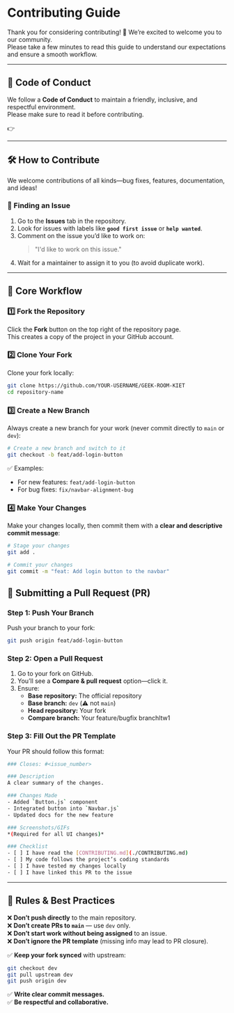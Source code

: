 # Contributing Guide

Thank you for considering contributing! 🎉 We’re excited to welcome you to our community.  
Please take a few minutes to read this guide to understand our expectations and ensure a smooth workflow.

---

## 📜 Code of Conduct
We follow a **Code of Conduct** to maintain a friendly, inclusive, and respectful environment.  
Please make sure to read it before contributing.  

👉  

---

## 🛠 How to Contribute
We welcome contributions of all kinds—bug fixes, features, documentation, and ideas!  

### 🔎 Finding an Issue
1. Go to the **Issues** tab in the repository.  
2. Look for issues with labels like **`good first issue`** or **`help wanted`**.  
3. Comment on the issue you’d like to work on:  
   > "I'd like to work on this issue."  
4. Wait for a maintainer to assign it to you (to avoid duplicate work).

---

## 🚀 Core Workflow

### 1️⃣ Fork the Repository
Click the **Fork** button on the top right of the repository page.  
This creates a copy of the project in your GitHub account.

### 2️⃣ Clone Your Fork
Clone your fork locally:

```bash
git clone https://github.com/YOUR-USERNAME/GEEK-ROOM-KIET
cd repository-name
```

### 3️⃣ Create a New Branch
Always create a new branch for your work (never commit directly to `main` or `dev`):

```bash
# Create a new branch and switch to it
git checkout -b feat/add-login-button
```

✅ Examples:
- For new features: `feat/add-login-button`
- For bug fixes: `fix/navbar-alignment-bug`

### 4️⃣ Make Your Changes
Make your changes locally, then commit them with a **clear and descriptive commit message**:

```bash
# Stage your changes
git add .

# Commit your changes
git commit -m "feat: Add login button to the navbar"
```

## 🔄 Submitting a Pull Request (PR)

### Step 1: Push Your Branch
Push your branch to your fork:

```bash
git push origin feat/add-login-button
```

### Step 2: Open a Pull Request

1. Go to your fork on GitHub.
2. You’ll see a **Compare & pull request** option—click it.
3. Ensure:
    - **Base repository:** The official repository
    - **Base branch:** `dev` (⚠️ not `main`)
    - **Head repository:** Your fork
    - **Compare branch:** Your feature/bugfix branchltw1

### Step 3: Fill Out the PR Template
Your PR should follow this format:

```bash
### Closes: #<issue_number>

### Description
A clear summary of the changes.

### Changes Made
- Added `Button.js` component
- Integrated button into `Navbar.js`
- Updated docs for the new feature

### Screenshots/GIFs
*(Required for all UI changes)*

### Checklist
- [ ] I have read the [CONTRIBUTING.md](./CONTRIBUTING.md)
- [ ] My code follows the project’s coding standards
- [ ] I have tested my changes locally
- [ ] I have linked this PR to the issue 
```

---

## 📌 Rules & Best Practices

❌ **Don’t push directly** to the main repository.  
❌ **Don’t create PRs to `main`** — use `dev` only.  
❌ **Don’t start work without being assigned** to an issue.  
❌ **Don’t ignore the PR template** (missing info may lead to PR closure).

✅ **Keep your fork synced** with upstream:

```bash
git checkout dev
git pull upstream dev
git push origin dev
```

✅ **Write clear commit messages.**  
✅ **Be respectful and collaborative.**
